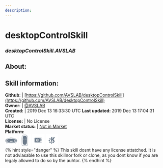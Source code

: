 ```yaml
---    
description:   
---    
```

# desktopControlSkill  
### _desktopControlSkill.AVSLAB_  
## About:  


## Skill information:  
**Github:** | [https://github.com/AVSLAB/desktopControlSkill](https://github.com/AVSLAB/desktopControlSkill)  
**Owner:** | [@AVSLAB](https://github.com/AVSLAB)  
**Created:** | 2019 Dec 13 16:33:30 UTC  **Last updated:** 2019 Dec 13 17:04:31 UTC  
**License:** | No License  
**Market status:** | [Not in Market](https://market.mycroft.ai/skill/)  
**Platform:**  
 ![](../.gitbook/assets/mark-1-icon.png)  ![](../.gitbook/assets/mark-2-icon.png)  ![](../.gitbook/assets/picroft-icon.png)  ![](../.gitbook/assets/kde.png)   
{% hint style="danger" %}
This skill dosnt have any license attatched. It is not adviasable to use this skillnor fork or clone, as you dont know if you are legaly allowed to do so by the auhtor.
{% endhint %}

